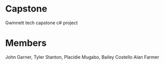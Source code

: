 # Capstone
Gwinnett tech capstone c# project

# Members
John Garner, 
Tyler Stanton, 
Placidie Mugabo,
Bailey Costello
Alan Farmer
